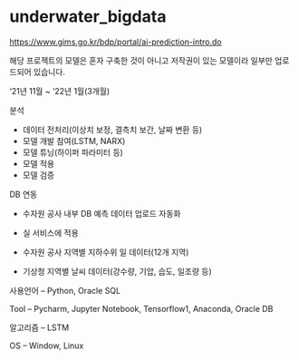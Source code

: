 # underwater_bigdata

https://www.gims.go.kr/bdp/portal/ai-prediction-intro.do

해당 프로젝트의 모델은 혼자 구축한 것이 아니고 저작권이 있는 모델이라 일부만 업로드되어 있습니다.

‘21년 11월 ~ ‘22년 1월(3개월)

분석
- 데이터 전처리(이상치 보정, 결측치 보간, 날짜 변환 등)
- 모델 개발 참여(LSTM, NARX)
- 모델 튜닝(하이퍼 파라미터 등)
- 모델 적용
- 모델 검증

DB 연동
- 수자원 공사 내부 DB 예측 데이터 업로드 자동화
- 실 서비스에 적용


- 수자원 공사 지역별 지하수위 일 데이터(12개 지역)
- 기상청 지역별 날씨 데이터(강수량, 기압, 습도, 일조량 등)

사용언어 – Python, Oracle SQL

Tool – Pycharm, Jupyter Notebook, Tensorflow1, Anaconda, Oracle DB

알고리즘 – LSTM

OS – Window, Linux
